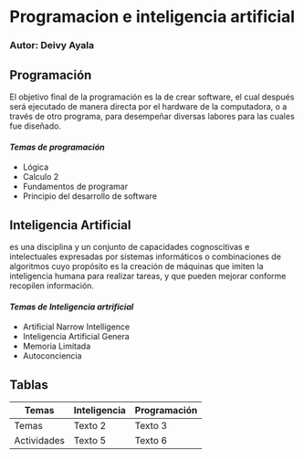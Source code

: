 # Programacion e inteligencia artificial 
### Autor: Deivy Ayala
## **Programación** 
El objetivo final de la programación es la de crear software, 
el cual después será ejecutado de manera directa por el hardware de la computadora, 
o a través de otro programa, para desempeñar diversas labores para las cuales fue diseñado.

#### *Temas de programación*
- Lógica
- Calculo 2
- Fundamentos de programar
- Principio del desarrollo de software


## **Inteligencia Artificial** 
es una disciplina y un conjunto de capacidades cognoscitivas e intelectuales expresadas por 
sistemas informáticos o combinaciones
de algoritmos cuyo propósito es la creación de máquinas que imiten la 
inteligencia humana para realizar tareas, y 
que pueden mejorar conforme recopilen información.

#### *Temas de Inteligencia artrificial*
- Artificial Narrow Intelligence
- Inteligencia Artificial Genera
- Memoria Limitada
- Autoconciencia


## Tablas
| Temas        | Inteligencia | Programación |
|--------------|--------------|--------------|
| Temas        | Texto 2      | Texto 3      |
| Actividades  | Texto 5      | Texto 6      |

